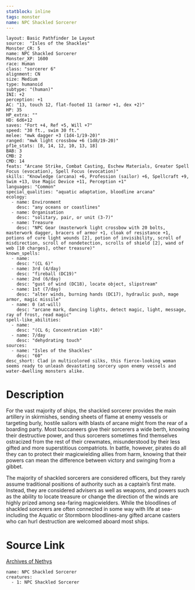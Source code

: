 ```yaml
---
statblock: inline
tags: monster
name: NPC Shackled Sorcerer
---
```

```statblock
layout: Basic Pathfinder 1e Layout
source:  "Isles of the Shackles"
Monster_CR: 5
name: NPC Shackled Sorcerer
Monster_XP: 1600
race: Human
class: "sorcerer 6"
alignment: CN
size: Medium
type: humanoid
subtype: "(human)"
INI: +2
perception: +1
AC: "13, touch 12, flat-footed 11 (armor +1, dex +2)"
HP: 35
HP_extra: ""
HD: 6d6+12
saves: "Fort +4, Ref +5, Will +7"
speed: "30 ft., swim 30 ft."
melee: "mwk dagger +3 (1d4-1/19-20)"
ranged: "mwk light crossbow +6 (1d8/19-20)"
pf1e_stats: [8, 14, 12, 10, 13, 18]
BAB: 3
CMB: 2
CMD: 14
feats: "Arcane Strike, Combat Casting, Eschew Materials, Greater Spell Focus (evocation), Spell Focus (evocation)"
skills: "Knowledge (arcana) +6, Profession (sailor) +6, Spellcraft +9, Swim +13, Use Magic Device +11, Perception +1"
languages: "Common"
special_qualities: "aquatic adaptation, bloodline arcana"
ecology:
  - name: Environment
    desc: "any oceans or coastlines"
  - name: Organisation
    desc: "solitary, pair, or unit (3-7)"
  - name: Treasure
    desc: "NPC Gear (masterwork light crossbow with 20 bolts, masterwork dagger, bracers of armor +1, cloak of resistance +1, potions of cure light wounds [2], potion of invisibility, scroll of misdirection, scroll of nondetection, scrolls of shield [2], wand of web [10 charges], other treasure)"
known_spells:
  - name:
    desc: "(CL 6)"
  - name: 3rd (4/day)
    desc: "fireball (DC19)"
  - name: 2nd (6/day)
    desc: "gust of wind (DC18), locate object, slipstream"
  - name: 1st (7/day)
    desc: "alter winds, burning hands (DC17), hydraulic push, mage armor, magic missile"
  - name: 0 (at-will)
    desc: "arcane mark, dancing lights, detect magic, light, message, ray of frost, read magic"
spell-like_abilities:
  - name:
    desc: "(CL 6; Concentration +10)"
  - name: 7/day
    desc: "dehydrating touch"
sources:
  - name: "Isles of the Shackles"
    desc: "60"
desc_short: Clad in multicolored silks, this fierce-looking woman seems ready to unleash devastating sorcery upon enemy vessels and water-dwelling monsters alike.
```
# Description
For the vast majority of ships, the shackled sorcerer provides the main artillery in skirmishes, sending sheets of flame at enemy vessels or targeting burly, hostile sailors with blasts of arcane might from the rear of a boarding party. Most buccaneers give their sorcerers a wide berth, knowing their destructive power, and thus sorcerers sometimes find themselves ostracized from the rest of their crewmates, misunderstood by their less gifted and more superstitious compatriots. In battle, however, pirates do all they can to protect their magicwielding allies from harm, knowing that their powers can mean the difference between victory and swinging from a gibbet.

The majority of shackled sorcerers are considered officers, but they rarely assume traditional positions of authority such as a captain’s first mate. Instead, they are considered advisers as well as weapons, and powers such as the ability to locate treasure or change the direction of the winds are highly prized among sea-faring magicwielders. While the bloodlines of shackled sorcerers are often connected in some way with life at sea-including the Aquatic or Stormborn bloodlines-any gifted arcane casters who can hurl destruction are welcomed aboard most ships.
# Source Link
[Archives of Nethys](https://aonprd.com/NPCDisplay.aspx?ItemName=Shackled%20Sorcerer)
```encounter-table
name: NPC Shackled Sorcerer
creatures:
  - 1: NPC Shackled Sorcerer
```
